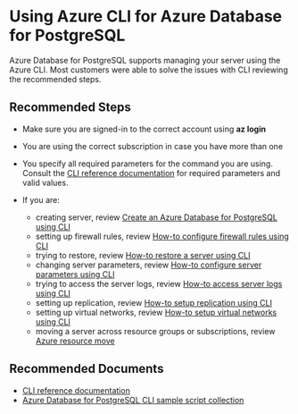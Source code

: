 <properties
    pageTitle="Design, Development, and APIs for PostgreSQL - CLI"
    description="Design, Development, and APIs for PostgreSQL - CLI"
    service="microsoft.dbforpostgresql"
    resource="servers"
    authors="jan-eng"
    ms.author="janeng"
    displayOrder="350"
    selfHelpType="generic"
    supportTopicIds="32639969"
    resourceTags="servers, databases"
    productPesIds="16222"
    cloudEnvironments="public, Fairfax"
    articleId="ccbe95b1-927f-4e7b-a108-d15114886d8f"
/>

# Using Azure CLI for Azure Database for PostgreSQL

Azure Database for PostgreSQL supports managing your server using the Azure CLI. Most customers were able to solve the issues with CLI reviewing the recommended steps.

## **Recommended Steps**

* Make sure you are signed-in to the correct account using **az login**
* You are using the correct subscription in case you have more than one
* You specify all required parameters for the command you are using. Consult the [CLI reference documentation](https://docs.microsoft.com/cli/azure/postgres?view=azure-cli-latest) for required parameters and valid values.
* If you are:

  * creating server, review [Create an Azure Database for PostgreSQL using CLI](https://docs.microsoft.com/azure/postgresql/quickstart-create-server-database-azure-cli)
  * setting up firewall rules, review [How-to configure firewall rules using CLI](https://docs.microsoft.com/azure/postgresql/howto-manage-firewall-using-cli)
  * trying to restore, review [How-to restore a server using CLI](https://docs.microsoft.com/azure/postgresql/howto-restore-server-cli)
  * changing server parameters, review [How-to configure server parameters using CLI](https://docs.microsoft.com/azure/postgresql/howto-configure-server-parameters-using-cli)
  * trying to access the server logs, review [How-to access server logs using CLI](https://docs.microsoft.com/azure/postgresql/howto-configure-server-logs-using-cli)
  * setting up replication, review [How-to setup replication using CLI](https://docs.microsoft.com/azure/postgresql/howto-read-replicas-cli)
  * setting up virtual networks, review [How-to setup virtual networks using CLI](https://docs.microsoft.com/azure/postgresql/howto-manage-vnet-using-cli)
  * moving a server across resource groups or subscriptions, review [Azure resource move](https://docs.microsoft.com/azure/azure-resource-manager/resource-group-move-resources)

## **Recommended Documents**

* [CLI reference documentation](https://docs.microsoft.com/cli/azure/postgres?view=azure-cli-latest)<br>
* [Azure Database for PostgreSQL CLI sample script collection](https://docs.microsoft.com/azure/postgresql/sample-scripts-azure-cli)
